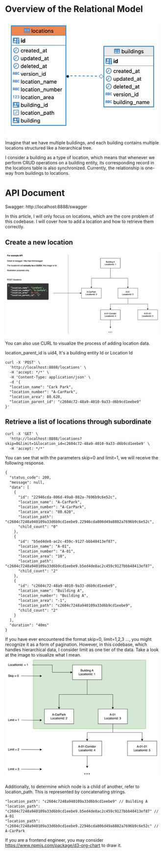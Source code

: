 # Overview of the Relational Model
![Diagram](./resources/diagram.png)

Imagine that we have multiple buildings, and each building contains multiple locations structured like a hierarchical tree.

I consider a building as a type of location, which means that whenever we perform CRUD operations on a building entity, its corresponding record in the locations table is also synchronized. Currently, the relationship is one-way from buildings to locations.

# API Document
Swagger: http://localhost:8888/swagger

In this article, I will only focus on locations, which are the core problem of this codebase. I will cover how to add a location and how to retrieve them correctly.

## Create a new location
![Diagram](./resources/1.jpg)

You can also use CURL to visualize the process of adding location data.

location_parent_id is uid4, It's a building entity Id or Location Id
```
curl -X 'POST' \
  'http://localhost:8888/locations' \
  -H 'accept: */*' \
  -H 'Content-Type: application/json' \
  -d '{
  "location_name": "Cark Park",
  "location_number": "A-CarPark",
  "location_area": 80.620,
  "location_parent_id": "c2604c72-48a9-4010-9a33-d6b9cd1eebe9"
}'
```

## Retrieve a list of locations through subordinate
```
curl -X 'GET' \
  'http://localhost:8888/locations?skip=0&limit=1&location_id=c2604c72-48a9-4010-9a33-d6b9cd1eebe9' \
  -H 'accept: */*'
```

You can see that with the parameters skip=0 and limit=1, we will receive the following response.
```
{
  "status_code": 200,
  "message": null,
  "data": [
    {
      "id": "22946cda-806d-49a8-882a-7696b9c6e52c",
      "location_name": "A-CarPark",
      "location_number": "A-CarPark",
      "location_area": "80.620",
      "location_path": "c2604c7248a940109a33d6b9cd1eebe9.22946cda806d49a8882a7696b9c6e52c",
      "child_count": "0"
    },
    {
      "id": "b5ed4de8-ac2c-459c-9127-bbb48413ef87",
      "location_name": "A-01",
      "location_number": "A-01",
      "location_area": "10",
      "location_path": "c2604c7248a940109a33d6b9cd1eebe9.b5ed4de8ac2c459c9127bbb48413ef87",
      "child_count": "2"
    },
    {
      "id": "c2604c72-48a9-4010-9a33-d6b9cd1eebe9",
      "location_name": "Building A",
      "location_number": "Building A",
      "location_area": "-1",
      "location_path": "c2604c7248a940109a33d6b9cd1eebe9",
      "child_count": "2"
    }
  ],
  "duration": "40ms"
}
```

If you have ever encountered the format skip=0, limit=1,2,3 ..., you might recognize it as a form of pagination. However, in this codebase, which handles hierarchical data, I consider limit as one tier of the data. Take a look at the image to visualize what I mean.
![Diagram](./resources/3.jpg)

Additionally, to determine which node is a child of another, refer to location_path. This is represented by concatenating strings.

```
"location_path": "c2604c7248a940109a33d6b9cd1eebe9" // Building A
"location_path": "c2604c7248a940109a33d6b9cd1eebe9.b5ed4de8ac2c459c9127bbb48413ef87" // A-01
"location_path": "c2604c7248a940109a33d6b9cd1eebe9.22946cda806d49a8882a7696b9c6e52c" // A-CarPark
```

If you are a frontend engineer, you may consider https://www.npmjs.com/package/d3-org-chart to draw it.